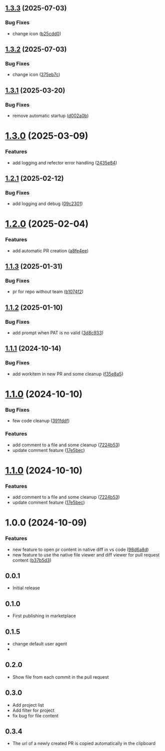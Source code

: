 ## [1.3.3](https://github.com/damhau/azdo-pull-request/compare/v1.3.2...v1.3.3) (2025-07-03)


### Bug Fixes

* change icon ([b25cdd0](https://github.com/damhau/azdo-pull-request/commit/b25cdd07061a1d8a24a4816e12dae351fe0e7534))

## [1.3.2](https://github.com/damhau/azdo-pull-request/compare/v1.3.1...v1.3.2) (2025-07-03)


### Bug Fixes

* change icon ([375eb7c](https://github.com/damhau/azdo-pull-request/commit/375eb7ce98d4de61277689f50e28bdbe877599e6))

## [1.3.1](https://github.com/damhau/azdo-pull-request/compare/v1.3.0...v1.3.1) (2025-03-20)


### Bug Fixes

* remove automatic startup ([d002a0b](https://github.com/damhau/azdo-pull-request/commit/d002a0bb8a2f5a6843723c619cbd9a6b701c4184))

# [1.3.0](https://github.com/damhau/azdo-pull-request/compare/v1.2.1...v1.3.0) (2025-03-09)


### Features

* add logging and refector error handling ([2435e84](https://github.com/damhau/azdo-pull-request/commit/2435e84b386f75b667060bf1b50246a761c2816a))

## [1.2.1](https://github.com/damhau/azdo-pull-request/compare/v1.2.0...v1.2.1) (2025-02-12)


### Bug Fixes

* add logging and debug ([09c2301](https://github.com/damhau/azdo-pull-request/commit/09c2301bb275de74b4f9ec71b12ce3997ae9143e))

# [1.2.0](https://github.com/damhau/azdo-pull-request/compare/v1.1.3...v1.2.0) (2025-02-04)


### Features

* add automatic PR creation ([a8fe4ee](https://github.com/damhau/azdo-pull-request/commit/a8fe4ee42a5d803c70c42c3c9238c8a405dc491c))

## [1.1.3](https://github.com/damhau/azdo-pull-request/compare/v1.1.2...v1.1.3) (2025-01-31)


### Bug Fixes

* pr for repo without team ([b1074f2](https://github.com/damhau/azdo-pull-request/commit/b1074f2afdafc43d9e365f267f405656e7367e05))

## [1.1.2](https://github.com/damhau/azdo-pull-request/compare/v1.1.1...v1.1.2) (2025-01-10)


### Bug Fixes

* add prompt when PAT is no valid ([3d8c933](https://github.com/damhau/azdo-pull-request/commit/3d8c933b3309b4a7a337d61c7b0634ef5bdf2d8d))

## [1.1.1](https://github.com/damhau/azdo-pull-request/compare/v1.1.0...v1.1.1) (2024-10-14)


### Bug Fixes

* add workitem in new PR and some cleanup ([f35e8a5](https://github.com/damhau/azdo-pull-request/commit/f35e8a511528b1608eef0d97fad79e1e34a4f838))

# [1.1.0](https://github.com/damhau/azdo-pull-request/compare/v1.0.0...v1.1.0) (2024-10-10)


### Bug Fixes

* few code cleanup ([391fddf](https://github.com/damhau/azdo-pull-request/commit/391fddf9bd0cea2f91ee000cd1d8335e7b90c390))


### Features

* add comment to a file and some cleanup ([7224b53](https://github.com/damhau/azdo-pull-request/commit/7224b53a22616d88fda613b476d67260e4502211))
* update comment feature ([17e5bec](https://github.com/damhau/azdo-pull-request/commit/17e5bec9846cb1e73ea31bc9105fec009efa7d05))

# [1.1.0](https://github.com/damhau/azdo-pull-request/compare/v1.0.0...v1.1.0) (2024-10-10)


### Features

* add comment to a file and some cleanup ([7224b53](https://github.com/damhau/azdo-pull-request/commit/7224b53a22616d88fda613b476d67260e4502211))
* update comment feature ([17e5bec](https://github.com/damhau/azdo-pull-request/commit/17e5bec9846cb1e73ea31bc9105fec009efa7d05))

# 1.0.0 (2024-10-09)


### Features

* new feature to open pr content in native diff in vs code ([98d6a8d](https://github.com/damhau/azdo-pull-request/commit/98d6a8d7245d6b94c3e809e84a6847ccd8b770a6))
* new feature to use the native file viewer and diff viewer for pull request content ([b37b5d3](https://github.com/damhau/azdo-pull-request/commit/b37b5d3a468cad6f9c94c53120efbd6d438a2ccd))

## 0.0.1

- Initial release

## 0.1.0

- First publishing in marketplace

## 0.1.5

- change default user agent
-
## 0.2.0

- Show file from each commit in the pull request

## 0.3.0

- Add project list
- Add filter for project
- fix bug for file content


## 0.3.4

- The url of a newly created PR is copied automatically in the clipboard
